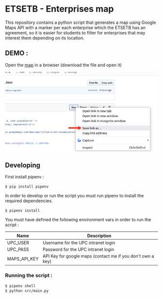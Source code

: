 # ETSETB - Enterprises map

This repository contains a python script that generates a map using Google Maps API with a marker per
each enterprise which the ETSETB has an agreement, so it is easier for students to filter for enterprises
that may interest them depending on its location.

## DEMO :

Open the [map](map/map.html) in a browser (download the file and open it)

![Download map](image.png)

## Developing

First install pipenv :

`$ pip install pipenv`

In order to develop or run the script you must run pipenv to install the required dependencies.

`$ pipenv install`

You must have defined the following environment vars in order to run the script : 

|Name|Description|
|-------|------|
|UPC_USER|Username for the UPC intranet login|
|UPC_PASS|Password for the UPC intranet login|
|MAPS_API_KEY|API Key for google maps (contact me if you don't own a key)|

### Running the script :

~~~
$ pipenv shell
$ python src/main.py
~~~
